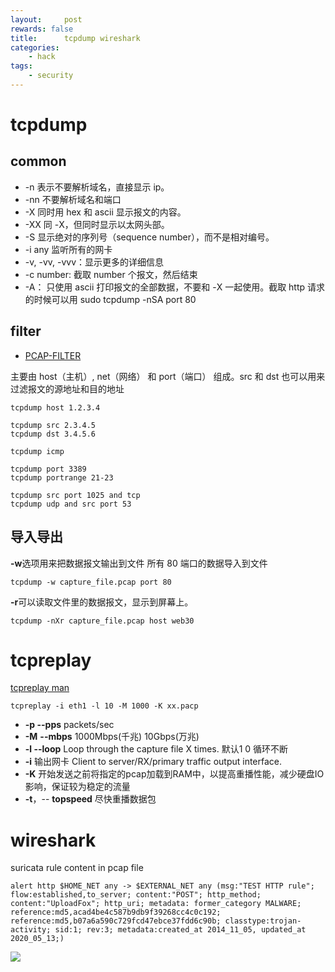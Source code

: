 ```yaml
---
layout:     post
rewards: false
title:      tcpdump wireshark
categories:
    - hack
tags:
    - security
---
```


# tcpdump

## common

- -n 表示不要解析域名，直接显示 ip。
- -nn 不要解析域名和端口
- -X 同时用 hex 和 ascii 显示报文的内容。
- -XX 同 -X，但同时显示以太网头部。
- -S 显示绝对的序列号（sequence number），而不是相对编号。
- -i any 监听所有的网卡
- -v, -vv, -vvv：显示更多的详细信息
- -c number: 截取 number 个报文，然后结束
- -A： 只使用 ascii 打印报文的全部数据，不要和 -X 一起使用。截取 http 请求的时候可以用 sudo tcpdump -nSA port 80

## filter

- [PCAP-FILTER](http://www.tcpdump.org/manpages/pcap-filter.7.html)

主要由 host（主机）, net（网络） 和 port（端口） 组成。src 和 dst 也可以用来过滤报文的源地址和目的地址

```
tcpdump host 1.2.3.4

tcpdump src 2.3.4.5
tcpdump dst 3.4.5.6

tcpdump icmp

tcpdump port 3389
tcpdump portrange 21-23
```

```
tcpdump src port 1025 and tcp 
tcpdump udp and src port 53
```

## 导入导出

**-w**选项用来把数据报文输出到文件 所有 80 端口的数据导入到文件
```
tcpdump -w capture_file.pcap port 80
```

**-r**可以读取文件里的数据报文，显示到屏幕上。

```
tcpdump -nXr capture_file.pcap host web30
```

# tcpreplay

[tcpreplay man](https://tcpreplay.appneta.com/wiki/tcpreplay-man.html)

```shell
tcpreplay -i eth1 -l 10 -M 1000 -K xx.pacp
```



- **-p --pps** packets/sec
- **-M** **--mbps**   1000Mbps(千兆) 10Gbps(万兆)
- **-l --loop** Loop through the capture file X times. 默认1   0 循环不断
- **-i**  输出网卡 Client to server/RX/primary traffic output interface.
- **-K** 开始发送之前将指定的pcap加载到RAM中，以提高重播性能，减少硬盘IO影响，保证较为稳定的流量
- **-t**，-- **topspeed** 尽快重播数据包

# wireshark
suricata rule content  in pcap file

```
alert http $HOME_NET any -> $EXTERNAL_NET any (msg:"TEST HTTP rule"; flow:established,to_server; content:"POST"; http_method; content:"UploadFox"; http_uri; metadata: former_category MALWARE; reference:md5,acad4be4c587b9db9f39268cc4c0c192; reference:md5,b07a6a590c729fcd47ebce37fdd6c90b; classtype:trojan-activity; sid:1; rev:3; metadata:created_at 2014_11_05, updated_at 2020_05_13;)
```

![](https://tva1.sinaimg.cn/large/008eGmZEgy1gpbbdb1ommj31e90u0wj6.jpg)

